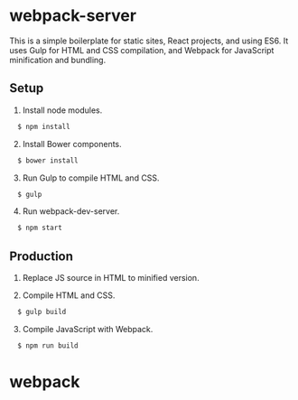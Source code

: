 # webpack-server

This is a simple boilerplate for static sites, React projects, and using ES6.  It uses Gulp for HTML and CSS compilation, and Webpack for JavaScript minification and bundling.

## Setup

1. Install node modules.
  ```js
    $ npm install
  ```
  
2. Install Bower components.
  ```js
    $ bower install
  ```
  
3. Run Gulp to compile HTML and CSS.
  ```js
    $ gulp
  ```
  
4. Run webpack-dev-server.
  ```js
    $ npm start
  ```

## Production

1. Replace JS source in HTML to minified version.

2. Compile HTML and CSS.
  ```js
    $ gulp build
  ```

3. Compile JavaScript with Webpack.
  ```js
    $ npm run build
  ```
# webpack
